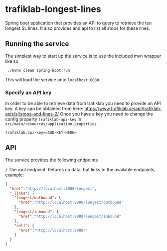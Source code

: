 # trafiklab-longest-lines
Spring boot application that provides an API to query to retrieve the ten longest SL lines. It also provides and api to list all stops for these lines.

## Running the service
The simplest way to start up the service is to use the included mvn wrapper like so

```shell
 ./mvnw clean spring-boot:run
```

This will load the service onto `localhost:8080`. 

### Specify an API key
In order to be able to retrieve data from trafiklab you need to provide an API key. A key can be obtained from here: https://www.trafiklab.se/api/trafiklab-apis/sl/stops-and-lines-2/
Once you have a key you need to change the config property `trafiklab-api-key` in `src/main/resources/application.properties`

```shell
trafiklab.api-key=<ADD-KEY-HERE>
```

## API
The service provides the following endpoints

`/` The root endpoint. Returns no data, but links to the available endpoints, example:

```json
{
  "href":"http://localhost:8080/longest",
  "_links": {
    "longest/outbound": {
      "href":"http://localhost:8080/longest/outbound"
    },
    "longest/inbound": {
      "href":"http://localhost:8080/longest/inbound"
    },
    "self": {
      "href":"http://localhost:8080/"
    }
  }
}
```


